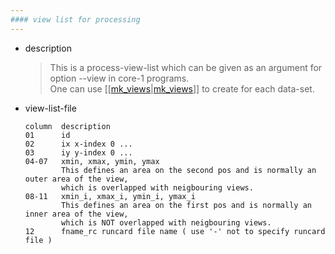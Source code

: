 ```yaml
---
#### view list for processing
---
```


+ description
  > This is a process-view-list which can be given as an argument for option --view in core-1 programs.  
  > One can use [[[mk_views](mk_views)|[mk_views](mk_views)]] to create for each data-set.  

+ view-list-file
  ```
  column  description
  01      id
  02      ix x-index 0 ...  
  03      iy y-index 0 ...  
  04-07   xmin, xmax, ymin, ymax  
          This defines an area on the second pos and is normally an outer area of the view,  
          which is overlapped with neigbouring views.  
  08-11   xmin_i, xmax_i, ymin_i, ymax_i  
          This defines an area on the first pos and is normally an inner area of the view,  
          which is NOT overlapped with neigbouring views.  
  12      fname_rc runcard file name ( use '-' not to specify runcard file )  
  ```
